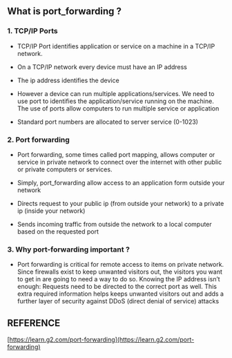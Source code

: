 ## What is port_forwarding ?

### 1. TCP/IP Ports

- TCP/IP Port identifies application or service on a machine in a TCP/IP network.

- On a TCP/IP network every device must have an IP address

- The ip address identifies the device

- However a device can run multiple applications/services. We need to use port to identifies the application/service running on the machine. The use of ports allow computers to run multiple service or application

- Standard port numbers are allocated to server service (0-1023)

### 2. Port forwarding

- Port forwarding, some times called port mapping, allows computer or service in private network to connect over the internet with other public or private computers or services.

- Simply, port_forwarding allow access to an application form outside your network

- Directs request to your public ip (from outside your network) to a private ip (inside your network)

- Sends incoming traffic from outside the network to a local computer based on the requested port

### 3. Why port-forwarding important ?

- Port forwarding is critical for remote access to items on private network. Since firewalls exist to keep unwanted visitors out, the visitors you want to get in are going to need a way to do so. Knowing the IP address isn’t enough: Requests need to be directed to the correct port as well. This extra required information helps keeps unwanted visitors out and adds a further layer of security against DDoS (direct denial of service) attacks

## REFERENCE

[https://learn.g2.com/port-forwarding](https://learn.g2.com/port-forwarding)

